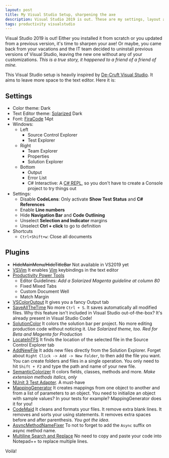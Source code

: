 ```yaml
---
layout: post
title: My Visual Studio Setup, sharpening the axe
description: Visual Studio 2019 is out. These are my settings, layout and extensions
tags: productivity visualstudio
---
```


Visual Studio 2019 is out! Either you installed it from scratch or you updated from a previous version, it's time to sharpen your axe! Or maybe, you came back from your vacations and the IT team decided to uninstall previous versions of Visual Studio, leaving the new one without any of your customizations. _This is a true story, it happened to a friend of a friend of mine._

This Visual Studio setup is heavily inspired by [De-Cruft Visual Studio](	https://jackmott.github.io/programming/tools/editor/ide/visual/studio/2016/07/11/decruft-visual-studio.html). It aims to leave more space to the text editor. Here it is:

## Settings

* Color theme: Dark
* Text Editor theme: [Solarized](https://ethanschoonover.com/solarized/) Dark
* Font: [FiraCode](https://github.com/tonsky/FiraCode) 14pt
* Windows:
	* Left
		* Source Control Explorer
		* Test Explorer
	* Right
		* Team Explorer
		* Properties
		* Solution Explorer
	* Bottom
		* Output
		* Error List
		* C# Interactive: A [C# REPL](https://dzone.com/articles/c-interactive-in-visual-studio), so you don't have to create a Console project to try things out
* Settings:
	* Disable **CodeLens**: Only activate **Show Test Status** and **C# References**
	* Enable **Line numbers**
	* Hide **Navigation Bar** and **Code Outlining**
	* Unselect **Selection and Indicator** margins
	* Unselect **Ctrl + click** to go to definition
* Shortcuts
	* 	`Ctrl+Shift+w`: Close all documents

## Plugins

* ~~HideMainMenu/HideTitleBar~~ Not available in VS2019 yet
* [VSVim](https://github.com/jaredpar/VsVim) It enables [Vim](https://www.vim.org/) keybindings in the text editor
* [Productivity Power Tools](https://marketplace.visualstudio.com/items?itemName=VisualStudioProductTeam.ProductivityPowerTools)
	* Editor Guidelines: _Add a Solarized Magenta guideline at column 80_
	* Fixed Mixed Tabs
	* Custom Document Well
	* Match Margin
* [VSColorOutput](https://github.com/mike-ward/VSColorOutput) It gives you a fancy Output tab
* [SaveAllTheTime](https://github.com/pragmatrix/SaveAllTheTime) No more `Ctrl + S`. It saves automatically all modified files. Why this feature isn't included in Visual Studio out-of-the-box? It's already present in Visual Studio Code!
* [SolutionColor](https://marketplace.visualstudio.com/items?itemName=Wumpf.SolutionColor) It colors the solution bar per project. No more editing production code without noticing it. _Use Solarized theme, too. Red for Beta and Magenta for Production_
* [LocateInTFS](https://marketplace.visualstudio.com/items?itemName=AlexPendleton.LocateinTFS2017) It finds the location of the selected file in the Source Control Explorer tab
* [AddNewFile](https://marketplace.visualstudio.com/items?itemName=MadsKristensen.AddNewFile) It adds new files directly from the Solution Explorer.  Forget about `Right Click -> Add -> New Folder`, to then add the file you want. You can create folders and files in a single operation. You only need to hit `Shift + F2` and type the path and name of your new file.
* [SemanticColorizer](https://github.com/hicknhack-software/semantic-colorizer) It colors fields, classes, methods and more. _Make extension methods italics, only_
* [NUnit 3 Test Adapter](https://marketplace.visualstudio.com/items?itemName=NUnitDevelopers.NUnit3TestAdapter). A must-have
* [MappingGenerator](https://marketplace.visualstudio.com/items?itemName=54748ff9-45fc-43c2-8ec5-cf7912bc3b84.mappinggenerator) It creates mappings from one object to another and from a list of parameters to an object. You need to initialize an object with sample values? In your tests for example? MappingGenerator does it for you!
* [CodeMaid](https://marketplace.visualstudio.com/items?itemName=SteveCadwallader.CodeMaid) It cleans and formats your files. It remove extra blank lines. It removes and sorts your using statements. It removes extra spaces before and after parenthesis. _You got the idea_.
* [AsyncMethodNameFixer](https://github.com/priyanshu92/AsyncMethodNameFixer) To not to forget to add the `Async` suffix on async method name.
* [Multiline Search and Replace](https://marketplace.visualstudio.com/items?itemName=PeterMacej.MultilineSearchandReplace) No need to copy and paste your code into Notepad++ to replace multiple lines.

 Voilà!